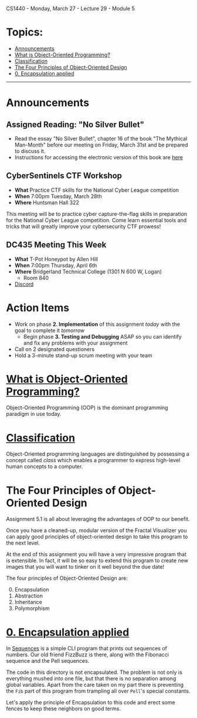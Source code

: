 CS1440 - Monday, March 27 - Lecture 29 - Module 5

# Topics:
* [Announcements](#announcements)
* [What is Object-Oriented Programming?](#what-is-object-oriented-programming)
* [Classification](#classification)
* [The Four Principles of Object-Oriented Design](#the-four-principles-of-object-oriented-design)
* [0. Encapsulation applied](#0-encapsulation-applied)


------------------------------------------------------------
# Announcements

## Assigned Reading: "No Silver Bullet"

*   Read the essay "No Silver Bullet", chapter 16 of the book "The Mythical Man-Month" before our meeting on Friday, March 31st and be prepared to discuss it.
*   Instructions for accessing the electronic version of this book are [here](../../Required_Reading_Schedule.md#accessing-the-mythical-man-month-for-free-through-the-usu-library)


## CyberSentinels CTF Workshop

*   **What**  Practice CTF skills for the National Cyber League competition
*   **When**  7:00pm Tuesday, March 28th
*   **Where** Huntsman Hall 322

This meeting will be to practice cyber capture-the-flag skills in preparation for the National Cyber League competition. Come learn essential tools and tricks that will greatly improve your cybersecurity CTF prowess!


## DC435 Meeting This Week

*   **What**  T-Pot Honeypot by Allen Hill
*   **When**  7:00pm Thursday, April 6th
*   **Where** Bridgerland Technical College (1301 N 600 W, Logan)
    *   Room 840
*   [Discord](https://discord.dc435.org/)


# Action Items

*   Work on phase **2. Implementation** of this assignment *today* with the goal to complete it *tomorrow*
    *   Begin phase **3. Testing and Debugging** ASAP so you can identify and fix any problems with your assignment
*	Call on 2 designated questioners
*	Hold a 3-minute stand-up scrum meeting with your team



# [What is Object-Oriented Programming?](../Four_Principles_of_OO_Design.md#what-is-object-oriented-programming)

Object-Oriented Programming (OOP) is the dominant programming paradigm in use today.



# [Classification](../Four_Principles_of_OO_Design.md#Classification)

Object-Oriented programming languages are distinguished by possessing a concept
called _class_ which enables a programmer to express high-level human concepts
to a computer.



# The Four Principles of Object-Oriented Design

Assignment 5.1 is all about leveraging the advantages of OOP to our benefit.

Once you have a cleaned-up, modular version of the Fractal Visualizer you can
apply good principles of object-oriented design to take this program to the
next level.

At the end of this assignment you will have a very impressive program that is
extensible.  In fact, it will be so easy to extend this program to create new
images that you will want to tinker on it well beyond the due date!

The four principles of Object-Oriented Design are:

0. Encapsulation
1. Abstraction
2. Inheritance
3. Polymorphism



# [0. Encapsulation applied](../Four_Principles_of_OO_Design.md#0-encapsulation)

In [Sequences](./Sequences/) is a simple CLI program that prints out sequences
of numbers.  Our old friend FizzBuzz is there, along with the Fibonacci
sequence and the Pell sequences.

The code in this directory is not encapsulated.  The problem is not only is
everything mushed into one file, but that there is no separation among global
variables.  Apart from the care taken on my part there is preventing the `Fib`
part of this program from trampling all over `Pell`'s special constants.

Let's apply the principle of Encapsulation to this code and erect some fences
to keep these neighbors on good terms.



